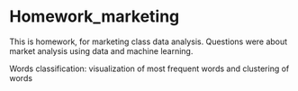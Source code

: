 # Homework_marketing
This is homework, for marketing class data analysis.
Questions were about market analysis using data and machine learning.

Words classification: visualization of most frequent words and clustering of words
